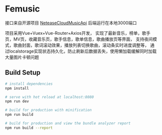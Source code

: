 # Femusic

接口来自开源项目
[NeteaseCloudMusicApi](https://github.com/Binaryify/NeteaseCloudMusicApi)
后端运行在本地3000端口

项目采用Vue+Vuex+Vue-Router+Axios开发，
实现了最新音乐，榜单，歌手页，MV页，收藏音乐页，歌手信息，歌单信息，歌曲播放页等界面，
支持夜间模式，歌曲封面，歌词滚动效果，播放列表切换歌曲，滚动条实时进度调整等，
通过localstorage实现状态持久化，防止刷新后数据丢失，使用懒加载缓解同时加载大量图片卡顿问题


## Build Setup

``` bash
# install dependencies
npm install

# serve with hot reload at localhost:8080
npm run dev

# build for production with minification
npm run build

# build for production and view the bundle analyzer report
npm run build --report
```

